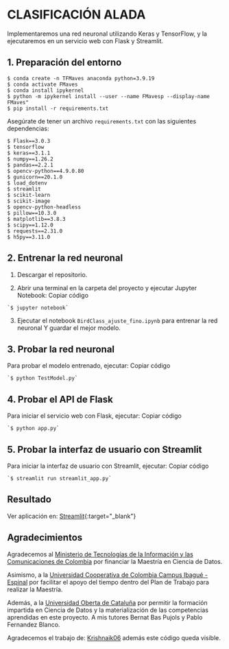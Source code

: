 # CLASIFICACIÓN ALADA

Implementaremos una red neuronal utilizando Keras y TensorFlow, y la ejecutaremos en un servicio web con Flask y Streamlit.

## 1. Preparación del entorno
    $ conda create -n TFMaves anaconda python=3.9.19
    $ conda activate FMaves
    $ conda install ipykernel
    $ python -m ipykernel install --user --name FMavesp --display-name FMaves"
    $ pip install -r requirements.txt


Asegúrate de tener un archivo `requirements.txt` con las siguientes dependencias:

    $ Flask==3.0.3
    $ tensorflow
    $ keras==3.1.1
    $ numpy==1.26.2
    $ pandas==2.2.1
    $ opencv-python==4.9.0.80
    $ gunicorn==20.1.0
    $ load_dotenv
    $ streamlit
    $ scikit-learn
    $ scikit-image
    $ opencv-python-headless
    $ pillow==10.3.0
    $ matplotlib==3.8.3
    $ scipy==1.12.0
    $ requests==2.31.0
    $ h5py==3.11.0

## 2. Entrenar la red neuronal

1.  Descargar el repositorio.

2.  Abrir una terminal en la carpeta del proyecto y ejecutar Jupyter Notebook:
Copiar código
```         
`$ jupyter notebook`
```

3.  Ejecutar el notebook `BirdClass_ajuste_fino.ipynb` para entrenar la red neuronal Y guardar el mejor modelo.

## 3. Probar la red neuronal

Para probar el modelo entrenado, ejecutar:
Copiar código
```         
`$ python TestModel.py`
```

## 4. Probar el API de Flask

Para iniciar el servicio web con Flask, ejecutar:
Copiar código

```         
`$ python app.py`
```


## 5. Probar la interfaz de usuario con Streamlit

Para iniciar la interfaz de usuario con Streamlit, ejecutar:
Copiar código
```         
`$ streamlit run streamlit_app.py`
```





## Resultado

Ver aplicación en: [Streamlit](https://clasificacionalada1.streamlit.app/){:target="_blank"} 

## Agradecimientos

Agradecemos al <a href="https://mintic.gov.co/" target="_blank">Ministerio de Tecnologías de la Información y las Comunicaciones de Colombia</a> por financiar la Maestría en Ciencia de Datos.

Asimismo, a la <a href="https://www.ucc.edu.co/" target="_blank">Universidad Cooperativa de Colombia Campus Ibagué - Espinal</a> por facilitar el apoyo del tiempo dentro del Plan de Trabajo para realizar la Maestría.

Además, a la <a href="https://www.uoc.edu/es" target="_blank">Universidad Oberta de Cataluña</a> por permitir la formación impartida en Ciencia de Datos y la materialización de las competencias aprendidas en este proyecto. A mis tutores Bernat Bas Pujols y Pablo Fernandez Blanco.

Agradecemos el trabajo de: <a href="https://github.com/krishnaik06/Deployment-Deep-Learning-Model" target="_blank">Krishnaik06</a> además este código queda visible.



